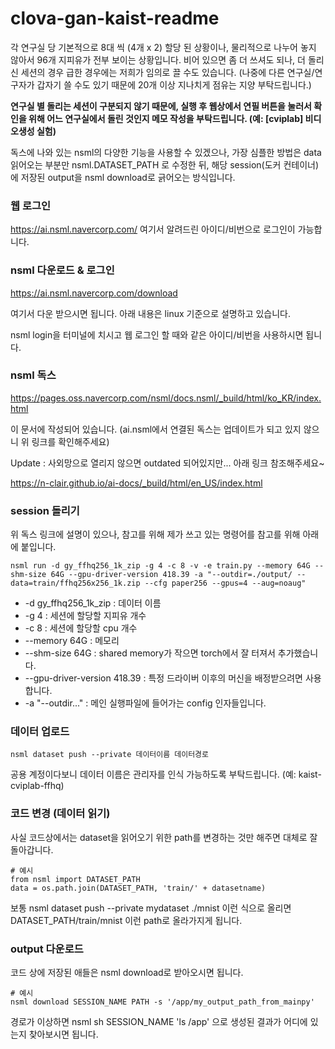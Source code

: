 # clova-gan-kaist-readme

각 연구실 당 기본적으로 8대 씩 (4개 x 2) 할당 된 상황이나, 물리적으로 나누어 놓지 않아서 96개 지피유가 전부 보이는 상황입니다. 비어 있으면 좀 더 쓰셔도 되나, 더 돌리신 세션의 경우 급한 경우에는 저희가 임의로 끌 수도 있습니다. (나중에 다른 연구실/연구자가 갑자기 쓸 수도 있기 때문에 20개 이상 지나치게 점유는 지양 부탁드립니다.)

**연구실 별 돌리는 세션이 구분되지 않기 때문에, 실행 후 웹상에서 연필 버튼을 눌러서 확인을 위해 어느 연구실에서 돌린 것인지 메모 작성을 부탁드립니다. (예: [cviplab] 비디오생성 실험)**

독스에 나와 있는 nsml의 다양한 기능을 사용할 수 있겠으나, 가장 심플한 방법은 data 읽어오는 부분만 nsml.DATASET_PATH 로 수정한 뒤, 해당 session(도커 컨테이너)에 저장된 output을 nsml download로 긁어오는 방식입니다. 

### 웹 로그인
  https://ai.nsml.navercorp.com/ 
  여기서 알려드린 아이디/비번으로 로그인이 가능합니다.
  
### nsml 다운로드 & 로그인
https://ai.nsml.navercorp.com/download

여기서 다운 받으시면 됩니다. 아래 내용은 linux 기준으로 설명하고 있습니다.

nsml login을 터미널에 치시고 웹 로그인 할 때와 같은 아이디/비번을 사용하시면 됩니다.

### nsml 독스
https://pages.oss.navercorp.com/nsml/docs.nsml/_build/html/ko_KR/index.html

이 문서에 작성되어 있습니다. (ai.nsml에서 연결된 독스는 업데이트가 되고 있지 않으니 위 링크를 확인해주세요)

Update : 사외망으로 열리지 않으면 outdated 되어있지만... 아래 링크 참조해주세요~

https://n-clair.github.io/ai-docs/_build/html/en_US/index.html 

### session 돌리기

위 독스 링크에 설명이 있으나, 참고를 위해 제가 쓰고 있는 명령어를 참고를 위해 아래에 붙입니다.
```
nsml run -d gy_ffhq256_1k_zip -g 4 -c 8 -v -e train.py --memory 64G --shm-size 64G --gpu-driver-version 418.39 -a "--outdir=./output/ --data=train/ffhq256x256_1k.zip --cfg paper256 --gpus=4 --aug=noaug"
```
- -d gy_ffhq256_1k_zip : 데이터 이름
- -g 4 : 세션에 할당할 지피유 개수
- -c 8 : 세션에 할당할 cpu 개수
- --memory 64G : 메모리
- --shm-size 64G : shared memory가 작으면 torch에서 잘 터져서 추가했습니다.
- --gpu-driver-version 418.39 : 특정 드라이버 이후의 머신을 배정받으려면 사용합니다.
- -a "--outdir..." : 메인 실행파일에 들어가는 config 인자들입니다.
  


### 데이터 업로드
```
nsml dataset push --private 데이터이름 데이터경로
```

공용 계정이다보니 데이터 이름은 관리자를 인식 가능하도록 부탁드립니다. (예: kaist-cviplab-ffhq)


### 코드 변경 (데이터 읽기)
사실 코드상에서는 dataset을 읽어오기 위한 path를 변경하는 것만 해주면 대체로 잘 돌아갑니다.

``` 
# 예시
from nsml import DATASET_PATH
data = os.path.join(DATASET_PATH, 'train/' + datasetname) 
```
  
  보통 nsml dataset push --private mydataset ./mnist 이런 식으로 올리면 DATASET_PATH/train/mnist 이런 path로 올라가지게 됩니다.

### output 다운로드

코드 상에 저장된 애들은 nsml download로 받아오시면 됩니다.
```
# 예시
nsml download SESSION_NAME PATH -s '/app/my_output_path_from_mainpy'
```
경로가 이상하면 nsml sh SESSION_NAME 'ls /app' 으로 생성된 결과가 어디에 있는지 찾아보시면 됩니다.
